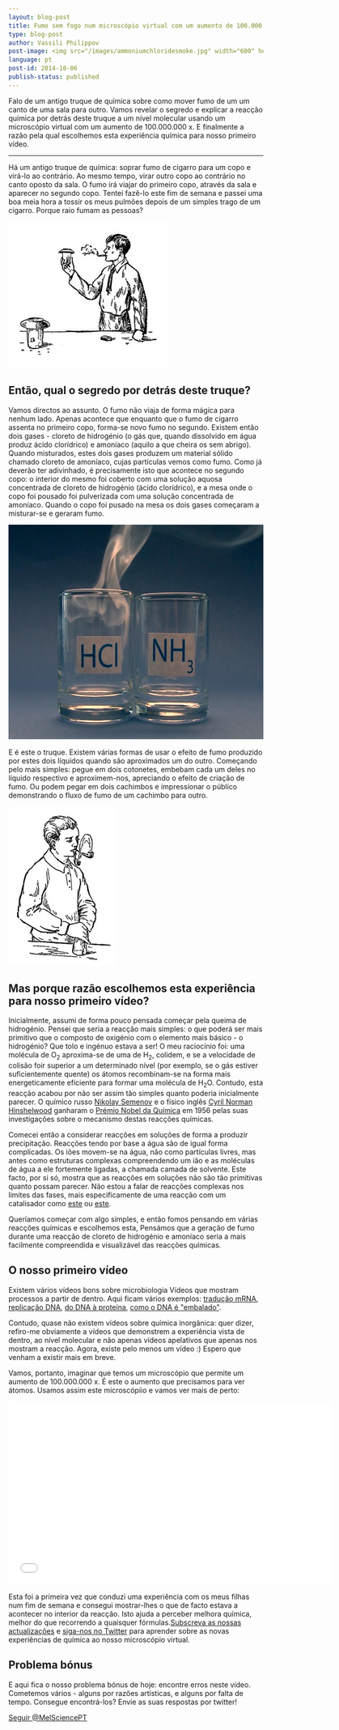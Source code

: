 ```yaml
---
layout: blog-post
title: Fumo sem fogo num microscópio virtual com um aumento de 100.000.000 x
type: blog-post
author: Vassili Philippov
post-image: <img src="/images/ammoniumchloridesmoke.jpg" width="600" height="424" alt="Fumo de cloreto de hidrogénio">
language: pt
post-id: 2014-10-06
publish-status: published
---
```

Falo de um antigo truque de química sobre como mover fumo de um um canto de uma sala para outro. Vamos revelar o segredo e explicar  a reacção química por detrás deste truque a um nível molecular usando um microscópio virtual com um aumento de 100.000.000 x. E finalmente a razão pela qual escolhemos esta experiência química para nosso primeiro vídeo.
<!-- more -->

---
Há um antigo truque de química: soprar fumo de cigarro para um copo e virá-lo ao contrário. Ao mesmo tempo, virar outro copo ao contrário no canto oposto da sala. O fumo irá viajar do primeiro copo, através da sala e aparecer no segundo copo. Tentei fazê-lo este fim de semana e passei uma boa meia hora a tossir os meus pulmões depois de um simples trago de um cigarro. Porque raio fumam as pessoas?

<img src="/images/movingofsmoke.png" width="314" height="289" alt="Fumo viaja de um copo para outro">

## Então, qual o segredo por detrás deste truque?

Vamos directos ao assunto. O fumo não viaja de forma mágica para nenhum lado. Apenas acontece que enquanto que o fumo de cigarro assenta no primeiro copo, forma-se novo fumo no segundo. Existem então dois gases - cloreto de hidrogénio (o gás que, quando dissolvido em água produz ácido clorídrico) e amoníaco (aquilo a que cheira os sem abrigo). Quando misturados, estes dois gases produzem um material sólido chamado cloreto de amoníaco, cujas partículas vemos como fumo. Como já deverão ter adivinhado, é precisamente isto que acontece no segundo copo: o interior do mesmo foi coberto com uma solução aquosa concentrada de cloreto de hidrogénio (ácido clorídrico), e a mesa onde o copo foi pousado foi pulverizada com uma solução concentrada de amoníaco. Quando o copo foi pusado na mesa os dois gases começaram a misturar-se e geraram fumo.

<img src="/images/ammoniumchloridesmoke.jpg" width="600" height="424" alt="Fumo de cloreto de hidrogénio">

E é este o truque. Existem várias formas de usar o efeito de fumo produzido por estes dois líquidos quando são aproximados um do outro. Começando pelo mais simples: pegue em dois cotonetes, embebam cada um deles no líquido respectivo e aproximem-nos, apreciando o efeito de criação de fumo. Ou podem pegar em dois cachimbos e impressionar o público demonstrando o fluxo de fumo de um cachimbo para outro.

<img src="/images/twosmokingtubes.png" width="213" height="315">

## Mas porque razão escolhemos esta experiência para nosso primeiro vídeo?
 
Inicialmente, assumi de forma pouco pensada começar pela queima de hidrogénio. Pensei que seria a reacção mais simples: o que poderá ser mais primitivo que o composto de oxigénio com o elemento mais básico - o hidrogénio? Que tolo e ingénuo estava a ser! O meu raciocínio foi: uma molécula de O<sub>2</sub> aproxima-se de uma de H<sub>2</sub>, colidem, e se a velocidade de colisão foir superior a um determinado nível (por exemplo, se o gás estiver suficientemente quente) os átomos recombinam-se na forma mais energeticamente eficiente para formar uma molécula de H<sub>2</sub>O. Contudo, esta reacção acabou por não ser assim tão simples quanto poderia inicialmente parecer. O químico russo <a href="https://pt.wikipedia.org/wiki/Nikolay_Semyonov">Nikolay Semenov</a> e o físico inglês <a href="https://pt.wikipedia.org/wiki/Cyril_Norman_Hinshelwood">Cyril Norman Hinshelwood</a> ganharam o  <a href="http://www.nobelprize.org/nobel_prizes/chemistry/laureates/1956/">Prémio Nobel da Química</a> em 1956 pelas suas investigações sobre o mecanismo destas reacções químicas.

Comecei então a considerar reacções em soluções de forma a produzir precipitação. Reacções tendo por base a água são de igual forma complicadas. Os iões movem-se na água, não como partículas livres, mas antes como estruturas complexas compreendendo um ião e as moléculas de água a ele fortemente ligadas, a chamada camada de solvente. Este facto, por si só, mostra que as reacções em soluções não são tão primitivas quanto possam parecer. Não estou a falar de reacções complexas nos limites das fases, mais especificamente de uma reacção com um catalisador como <a href="http://chemistry.melscience.com/experiments/catalytic-oxidation-of-acetone-on-copper-wire.html">este</a> ou <a href="http://chemistry.melscience.com/experiments/oxidation-of-ammonia-with-platinum-catalyst.html">este</a>.
 
Queríamos começar com algo simples, e então fomos pensando em várias reacções químicas e escolhemos esta, Pensámos que a geração de fumo durante uma reacção de cloreto de hidrogénio e amoníaco seria a mais facilmente compreendida e visualizável das reacções químicas.
 
## O nosso primeiro vídeo
 
Existem vários vídeos bons sobre microbiologia Vídeos que mostram processos a partir de dentro. Aqui ficam vários exemplos: <a href="https://www.youtube.com/watch?v=TfYf_rPWUdY">tradução mRNA</a>, <a href="https://www.youtube.com/watch?v=OnuspQG0Jd0">replicação DNA</a>, <a href="https://www.youtube.com/watch?v=D3fOXt4MrOM">do DNA à proteína</a>, <a href="https://www.youtube.com/watch?v=gbSIBhFwQ4s">como o DNA é "embalado"</a>.
 
Contudo, quase não existem vídeos sobre química inorgânica: quer dizer, refiro-me obviamente a vídeos que demonstrem a experiência vista de dentro, ao nível molecular e não apenas vídeos apelativos que apenas nos mostram a reacção. Agora, existe pelo menos um vídeo :) Espero que venham a existir mais em breve.

Vamos, portanto, imaginar que temos um microscópio que permite um aumento de 100.000.000 x. É este o aumento que precisamos para ver átomos. Usamos assim este microscópiio e vamos ver mais de perto:

<iframe width="640" height="360" src="//www.youtube.com/embed/cz87YmRYwhU?rel=0" frameborder="0" allowfullscreen></iframe>
<br>

Esta foi a primeira vez que conduzi uma experiência com os meus filhas num fim de semana e consegui mostrar-lhes o que de facto estava a acontecer no interior da reacção. Isto ajuda a perceber melhora química, melhor do que recorrendo a quaisquer fórmulas.<a href="">Subscreva as nossas actualizações</a> e <a href="https://twitter.com/MelSciencePT">siga-nos no Twitter</a> para aprender sobre as novas experiências de química ao nosso microscópio virtual.
 
## Problema bónus
 
E aqui fica o nosso problema bónus de hoje: encontre erros neste vídeo. Cometemos vários - alguns por razões artísticas, e alguns por falta de tempo. Consegue encontrá-los? Envie as suas respostas por twitter!

<!-- Begin Twitter follow -->
<a href="https://twitter.com/MelSciencePT" class="twitter-follow-button" data-show-count="false" data-lang="pt" data-size="large">Seguir @MelSciencePT</a>
<script>!function(d,s,id){var js,fjs=d.getElementsByTagName(s)[0],p=/^http:/.test(d.location)?'http':'https';if(!d.getElementById(id)){js=d.createElement(s);js.id=id;js.src=p+'://platform.twitter.com/widgets.js';fjs.parentNode.insertBefore(js,fjs);}}(document, 'script', 'twitter-wjs');</script>
<!-- End Twitter follow -->
